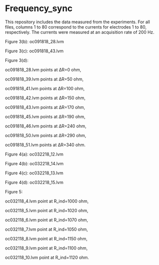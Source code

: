 # Frequency_sync
This repository includes the data measured from the experiments. For all files, columns 1 to 80 correspond to the currents for electrodes 1 to 80, respectively. The currents were measured at an acquisition
rate of 200 Hz.


Figure 3(b): oc091818_28.lvm

Figure 3(c): oc091818_43.lvm

Figure 3(d):

oc091818_28.lvm points at ΔR=0 ohm,

oc091818_39.lvm points at ΔR=50 ohm, 

oc091818_41.lvm points at ΔR=100 ohm, 

oc091818_42.lvm points at ΔR=150 ohm, 

oc091818_43.lvm points at ΔR=170 ohm, 

oc091818_45.lvm points at ΔR=190 ohm, 

oc091818_46.lvm points at ΔR=240 ohm, 

oc091818_50.lvm points at ΔR=290 ohm, 

oc091818_51.lvm points at ΔR=340 ohm.



Figure 4(a): oc032218_12.lvm

Figure 4(b): oc032218_14.lvm

Figure 4(c): oc032218_13.lvm

Figure 4(d): oc032218_15.lvm


Figure 5:

oc032118_4.lvm point at R_ind=1000 ohm,

oc032118_5.lvm point at R_ind=1020 ohm,

oc032118_6.lvm point at R_ind=1070 ohm,

oc032118_7.lvm point at R_ind=1050 ohm, 

oc032118_8.lvm point at R_ind=1150 ohm, 

oc032118_9.lvm point at R_ind=1100 ohm, 

oc032118_10.lvm point at R_ind=1120 ohm.

